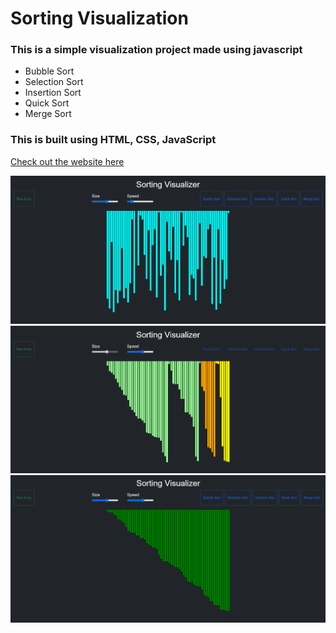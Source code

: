# Sorting Visualization
### This is a simple visualization project made using javascript 
- Bubble Sort 
- Selection Sort
- Insertion Sort
- Quick Sort
- Merge Sort

### This is built using HTML, CSS, JavaScript <br/>

[Check out the website here](https://ayu-github07.github.io/sorting-visualizer.github.io/)

<img src="img/img1.png"> <br/>
<img src="img/img2.png"> <br/>
<img src="img/img3.png"> <br/>
